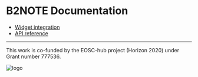 # B2NOTE Documentation

- [Widget integration](widget-integration.md)
- [API reference](https://b2note.docs.apiary.io)

---

This work is co-funded by the EOSC-hub project (Horizon 2020) under Grant number 777536.

![logo](https://b2note.bsc.es/img/logo-eosc-hub-eu.png)
